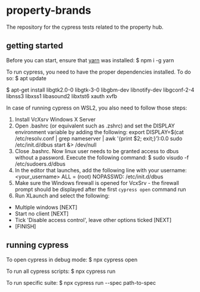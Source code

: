 # property-brands

The repository for the cypress tests related to the property hub.

## getting started

Before you can start, ensure that [yarn](https://yarnpkg.com/en/) was installed:
$ npm i -g yarn

To run cypress, you need to have the proper dependencies installed. To do so:
$ apt update

$ apt-get install libgtk2.0-0 libgtk-3-0 libgbm-dev libnotify-dev libgconf-2-4 libnss3 libxss1 libasound2 libxtst6 xauth xvfb

In case of running cypress on WSL2, you also need to follow those steps:
1. Install VcXsrv Windows X Server
2. Open .bashrc (or equivalent such as .zshrc) and set the DISPLAY environment variable by adding the following:
export DISPLAY=$(cat /etc/resolv.conf | grep nameserver | awk '{print $2; exit;}'):0.0
sudo /etc/init.d/dbus start &> /dev/null
3. Close .bashrc. Now linux user needs to be granted access to dbus without a password. Execute the following command:
$ sudo visudo -f /etc/sudoers.d/dbus
4. In the editor that launches, add the following line with your username:
<your_username> ALL = (root) NOPASSWD: /etc/init.d/dbus
5. Make sure the Windows firewall is opened for VcxSrv - the firewall prompt should be displayed after the first `cypress open` command run
6. Run XLaunch and select the following:
- Multiple windows [NEXT]
- Start no client [NEXT]
- Tick 'Disable access control', leave other options ticked [NEXT]
- [FINISH]

## running cypress

To open cypress in debug mode:
$ npx cypress open

To run all cypress scripts:
$ npx cypress run

To run specific suite:
$ npx cypress run --spec path-to-spec
